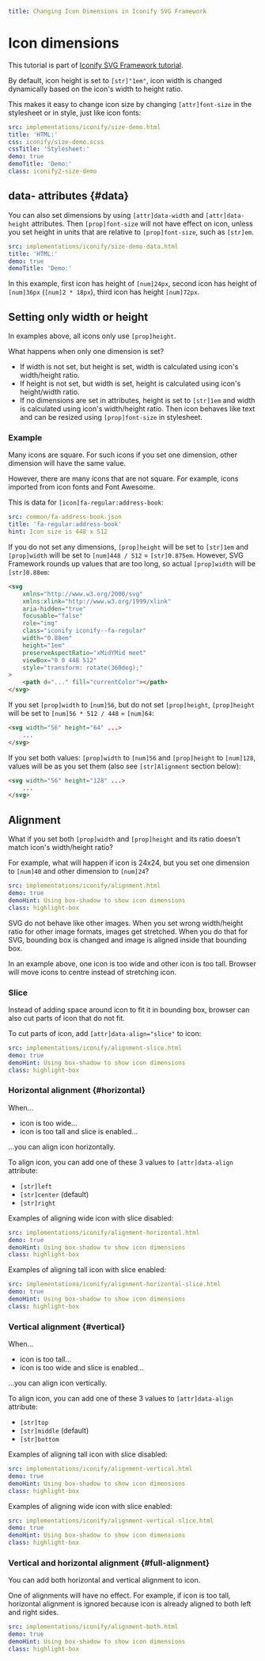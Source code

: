 ```yaml
title: Changing Icon Dimensions in Iconify SVG Framework
```

# Icon dimensions

This tutorial is part of [Iconify SVG Framework tutorial](./index.md).

By default, icon height is set to `[str]"1em"`, icon width is changed dynamically based on the icon's width to height ratio.

This makes it easy to change icon size by changing `[attr]font-size` in the stylesheet or in style, just like icon fonts:

```yaml
src: implementations/iconify/size-demo.html
title: 'HTML:'
css: iconify/size-demo.scss
cssTitle: 'Stylesheet:'
demo: true
demoTitle: 'Demo:'
class: iconify2-size-demo
```

## data- attributes {#data}

You can also set dimensions by using `[attr]data-width` and `[attr]data-height` attributes. Then `[prop]font-size` will not have effect on icon, unless you set height in units that are relative to `[prop]font-size`, such as `[str]em`.

```yaml
src: implementations/iconify/size-demo-data.html
title: 'HTML:'
demo: true
demoTitle: 'Demo:'
```

In this example, first icon has height of `[num]24px`, second icon has height of `[num]36px` (`[num]2 * 18px`), third icon has height `[num]72px`.

## Setting only width or height

In examples above, all icons only use `[prop]height`.

What happens when only one dimension is set?

- If width is not set, but height is set, width is calculated using icon's width/height ratio.
- If height is not set, but width is set, height is calculated using icon's height/width ratio.
- If no dimensions are set in attributes, height is set to `[str]1em` and width is calculated using icon's width/height ratio. Then icon behaves like text and can be resized using `[prop]font-size` in stylesheet.

### Example

Many icons are square. For such icons if you set one dimension, other dimension will have the same value.

However, there are many icons that are not square. For example, icons imported from icon fonts and Font Awesome.

This is data for `[icon]fa-regular:address-book`:

```yaml
src: common/fa-address-book.json
title: 'fa-regular:address-book'
hint: Icon size is 448 x 512
```

If you do not set any dimensions, `[prop]height` will be set to `[str]1em` and `[prop]width` will be set to `[num]448 / 512` = `[str]0.875em`. However, SVG Framework rounds up values that are too long, so actual `[prop]width` will be `[str]0.88em`:

```html
<svg
	xmlns="http://www.w3.org/2000/svg"
	xmlns:xlink="http://www.w3.org/1999/xlink"
	aria-hidden="true"
	focusable="false"
	role="img"
	class="iconify iconify--fa-regular"
	width="0.88em"
	height="1em"
	preserveAspectRatio="xMidYMid meet"
	viewBox="0 0 448 512"
	style="transform: rotate(360deg);"
>
	<path d="..." fill="currentColor"></path>
</svg>
```

If you set `[prop]width` to `[num]56`, but do not set `[prop]height`, `[prop]height` will be set to `[num]56 * 512 / 448` = `[num]64`:

```html
<svg width="56" height="64" ...>
	...
</svg>
```

If you set both values: `[prop]width` to `[num]56` and `[prop]height` to `[num]128`, values will be as you set them (also see `[str]Alignment` section below):

```html
<svg width="56" height="128" ...>
	...
</svg>
```

## Alignment

What if you set both `[prop]width` and `[prop]height` and its ratio doesn't match icon's width/height ratio?

For example, what will happen if icon is 24x24, but you set one dimension to `[num]40` and other dimension to `[num]24`?

```yaml
src: implementations/iconify/alignment.html
demo: true
demoHint: Using box-shadow to show icon dimensions
class: highlight-box
```

SVG do not behave like other images. When you set wrong width/height ratio for other image formats, images get stretched. When you do that for SVG, bounding box is changed and image is aligned inside that bounding box.

In an example above, one icon is too wide and other icon is too tall. Browser will move icons to centre instead of stretching icon.

### Slice

Instead of adding space around icon to fit it in bounding box, browser can also cut parts of icon that do not fit.

To cut parts of icon, add `[attr]data-align="slice"` to icon:

```yaml
src: implementations/iconify/alignment-slice.html
demo: true
demoHint: Using box-shadow to show icon dimensions
class: highlight-box
```

### Horizontal alignment {#horizontal}

When...

- icon is too wide...
- icon is too tall and slice is enabled...

...you can align icon horizontally.

To align icon, you can add one of these 3 values to `[attr]data-align` attribute:

- `[str]left`
- `[str]center` (default)
- `[str]right`

Examples of aligning wide icon with slice disabled:

```yaml
src: implementations/iconify/alignment-horizontal.html
demo: true
demoHint: Using box-shadow to show icon dimensions
class: highlight-box
```

Examples of aligning tall icon with slice enabled:

```yaml
src: implementations/iconify/alignment-horizontal-slice.html
demo: true
demoHint: Using box-shadow to show icon dimensions
class: highlight-box
```

### Vertical alignment {#vertical}

When...

- icon is too tall...
- icon is too wide and slice is enabled...

...you can align icon vertically.

To align icon, you can add one of these 3 values to `[attr]data-align` attribute:

- `[str]top`
- `[str]middle` (default)
- `[str]bottom`

Examples of aligning tall icon with slice disabled:

```yaml
src: implementations/iconify/alignment-vertical.html
demo: true
demoHint: Using box-shadow to show icon dimensions
class: highlight-box
```

Examples of aligning wide icon with slice enabled:

```yaml
src: implementations/iconify/alignment-vertical-slice.html
demo: true
demoHint: Using box-shadow to show icon dimensions
class: highlight-box
```

### Vertical and horizontal alignment {#full-alignment}

You can add both horizontal and vertical alignment to icon.

One of alignments will have no effect. For example, if icon is too tall, horizontal alignment is ignored because icon is already aligned to both left and right sides.

```yaml
src: implementations/iconify/alignment-both.html
demo: true
demoHint: Using box-shadow to show icon dimensions
class: highlight-box
```
